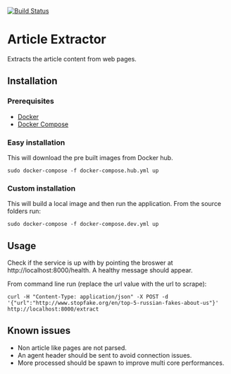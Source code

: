 [![Build Status](https://travis-ci.org/melphi/article-extractor.svg?branch=master)](https://travis-ci.org/melphi/article-extractor)

# Article Extractor
Extracts the article content from web pages.

## Installation

### Prerequisites
- [Docker](https://docs.docker.com/engine/installation/)
- [Docker Compose](https://docs.docker.com/compose/install/)

### Easy installation
This will download the pre built images from Docker hub.

`sudo docker-compose -f docker-compose.hub.yml up`

### Custom installation
This will build a local image and then run the application. From the source folders run:

`sudo docker-compose -f docker-compose.dev.yml up`

## Usage

Check if the service is up with by pointing the broswer at http://localhost:8000/health. A healthy message should appear.

From command line run (replace the url value with the url to scrape):<br/>

`curl -H "Content-Type: application/json" -X POST -d '{"url":"http://www.stopfake.org/en/top-5-russian-fakes-about-us"}' http://localhost:8000/extract`

## Known issues
* Non article like pages are not parsed.
* An agent header should be sent to avoid connection issues.
* More processed should be spawn to improve multi core performances.
 
